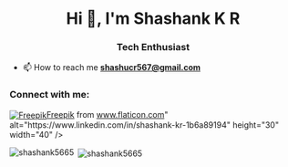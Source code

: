 <h1 align="center">Hi 👋, I'm Shashank K R</h1>
<h3 align="center">Tech Enthusiast</h3>

- 📫 How to reach me **shashucr567@gmail.com**

<h3 align="left">Connect with me:</h3>
<p align="left">
<a href="https://linkedin.com/in/https://www.linkedin.com/in/shashank-kr-1b6a89194" target="blank"><img align="center" src="<div>Icons made by <a href="https://www.freepik.com" title="Freepik">Freepik</a> from <a href="https://www.flaticon.com/" title="Flaticon">www.flaticon.com</a></div>" alt="https://www.linkedin.com/in/shashank-kr-1b6a89194" height="30" width="40" /></a>
</p>



<p><img align="left" src="https://github-readme-stats.vercel.app/api/top-langs?username=shashank5665&show_icons=true&locale=en&layout=compact" alt="shashank5665" /></p>

<p>&nbsp;<img align="center" src="https://github-readme-stats.vercel.app/api?username=shashank5665&show_icons=true&locale=en" alt="shashank5665" /></p>
